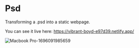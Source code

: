 # Psd

Transforming a .psd into a static webpage.


You can see it live here: https://vibrant-boyd-e97d39.netlify.app/


![Macbook Pro-1696091985659](https://github.com/Alexandra2888/Psd/assets/76844097/ec9976e7-ab4a-4c87-8488-39b6355c18c2)
